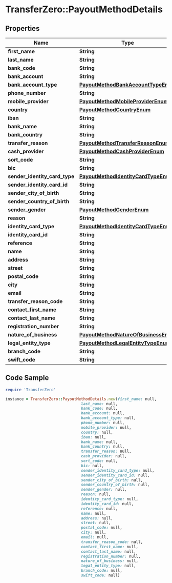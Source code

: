 # TransferZero::PayoutMethodDetails

## Properties

Name | Type | Description | Notes
------------ | ------------- | ------------- | -------------
**first_name** | **String** |  | 
**last_name** | **String** |  | 
**bank_code** | **String** |  | 
**bank_account** | **String** |  | 
**bank_account_type** | [**PayoutMethodBankAccountTypeEnum**](PayoutMethodBankAccountTypeEnum.md) |  | [optional] 
**phone_number** | **String** |  | 
**mobile_provider** | [**PayoutMethodMobileProviderEnum**](PayoutMethodMobileProviderEnum.md) |  | 
**country** | [**PayoutMethodCountryEnum**](PayoutMethodCountryEnum.md) |  | 
**iban** | **String** |  | 
**bank_name** | **String** |  | 
**bank_country** | **String** |  | [optional] 
**transfer_reason** | [**PayoutMethodTransferReasonEnum**](PayoutMethodTransferReasonEnum.md) |  | [optional] 
**cash_provider** | [**PayoutMethodCashProviderEnum**](PayoutMethodCashProviderEnum.md) |  | [optional] 
**sort_code** | **String** |  | [optional] 
**bic** | **String** |  | [optional] 
**sender_identity_card_type** | [**PayoutMethodIdentityCardTypeEnum**](PayoutMethodIdentityCardTypeEnum.md) |  | 
**sender_identity_card_id** | **String** |  | 
**sender_city_of_birth** | **String** |  | [optional] 
**sender_country_of_birth** | **String** |  | [optional] 
**sender_gender** | [**PayoutMethodGenderEnum**](PayoutMethodGenderEnum.md) |  | [optional] 
**reason** | **String** |  | [optional] 
**identity_card_type** | [**PayoutMethodIdentityCardTypeEnum**](PayoutMethodIdentityCardTypeEnum.md) |  | 
**identity_card_id** | **String** |  | 
**reference** | **String** |  | [optional] 
**name** | **String** |  | 
**address** | **String** |  | 
**street** | **String** |  | 
**postal_code** | **String** |  | 
**city** | **String** |  | 
**email** | **String** |  | [optional] 
**transfer_reason_code** | **String** |  | [optional] 
**contact_first_name** | **String** |  | [optional] 
**contact_last_name** | **String** |  | [optional] 
**registration_number** | **String** |  | [optional] 
**nature_of_business** | [**PayoutMethodNatureOfBusinessEnum**](PayoutMethodNatureOfBusinessEnum.md) |  | [optional] 
**legal_entity_type** | [**PayoutMethodLegalEntityTypeEnum**](PayoutMethodLegalEntityTypeEnum.md) |  | [optional] 
**branch_code** | **String** |  | [optional] 
**swift_code** | **String** |  | 

## Code Sample

```ruby
require 'TransferZero'

instance = TransferZero::PayoutMethodDetails.new(first_name: null,
                                 last_name: null,
                                 bank_code: null,
                                 bank_account: null,
                                 bank_account_type: null,
                                 phone_number: null,
                                 mobile_provider: null,
                                 country: null,
                                 iban: null,
                                 bank_name: null,
                                 bank_country: null,
                                 transfer_reason: null,
                                 cash_provider: null,
                                 sort_code: null,
                                 bic: null,
                                 sender_identity_card_type: null,
                                 sender_identity_card_id: null,
                                 sender_city_of_birth: null,
                                 sender_country_of_birth: null,
                                 sender_gender: null,
                                 reason: null,
                                 identity_card_type: null,
                                 identity_card_id: null,
                                 reference: null,
                                 name: null,
                                 address: null,
                                 street: null,
                                 postal_code: null,
                                 city: null,
                                 email: null,
                                 transfer_reason_code: null,
                                 contact_first_name: null,
                                 contact_last_name: null,
                                 registration_number: null,
                                 nature_of_business: null,
                                 legal_entity_type: null,
                                 branch_code: null,
                                 swift_code: null)
```


